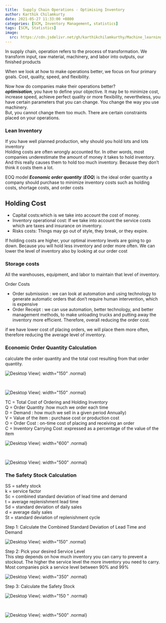 ```yaml
---
title:  Supply Chain Operations - Optimising Inventory
author: Karthik Chilamkurty
date: 2021-05-27 11:33:00 +0800
categories: [SCM, Inventory Management, statistics]
tags: [SCM, Statistics]
image:
  src: https://cdn.jsdelivr.net/gh/karthikchilamkurthy/Machine_learning@main/Data%20Sources/images/1__hM4uxJvw3V35dirbpbktvA.jpeg
---
```


In supply chain, operation refers to the process of transformation. We transform input, raw material, machinery, and labor into outputs, our finished products

When we look at how to make operations better, we focus on four primary goals. Cost, quality, speed, and flexibility.

Now how do companies make their operations better?  
**_optimisation_**, you have to define your objective. It may be to minimize cost, increase speed, achieve perfect quality or more flexibility, nevertheless, you have certain parameters that you can change. You change the way you use machinery.  
But, you cannot change them too much. There are certain constraints placed on your operations.

### Lean Inventory

If you have well planned production, why should you hold lots and lots inventory  
Holding costs are often wrongly accounted for. In other words, most companies underestimate the amount of money it takes to hold inventory. And this really causes them to hold too much inventory. Because they don’t think it costs them a lot.

EOQ model **_Economic order quantity_** (**_EOQ_**) is the ideal order quantity a company should purchase to minimize inventory costs such as holding costs, shortage costs, and order costs

## Holding Cost

*   Capital costs:which is we take into account the cost of money.
*   Inventory operational cost: If we take into account the service costs which are taxes and insurance on inventory.
*   Risks costs: Things may go out of style, they break, or they expire.

If holding costs are higher, your optimal inventory levels are going to go down. Because you will hold less inventory and order more often. We can lower the level of inventory also by looking at our order cost

### Storage costs

All the warehouses, equipment, and labor to maintain that level of inventory.

Order Costs

*   Order submission : we can look at automation and using technology to generate automatic orders that don’t require human intervention, which is expensive
*   Order Receipt : we can use automation, better technology, and better management methods, to make unloading trucks and putting away the inventory more efficient. Therefore, overall reducing the order cost.

if we have lower cost of placing orders, we will place them more often, therefore reducing the average level of inventory.

### Economic Order Quantity Calculation  
calculate the order quantity and the total cost resulting from that order quantity.


![Desktop View](https://cdn.jsdelivr.net/gh/karthikchilamkurthy/Machine_learning@main/Data%20Sources/images/1__Ql8dOvCM__9IjzZ__kEtiCFg.jpeg){: width="150" .normal}

<br>

![Desktop View](https://cdn.jsdelivr.net/gh/karthikchilamkurthy/Machine_learning@main/Data%20Sources/images/1__3twyd0xdGwPmlcUjXSkgpA.jpeg){: width="150" .normal}

TC = Total Cost of Ordering and Holding Inventory  
Q = Order Quantity :how much we order each time  
D = Demand : how much we sell in a given period Annually)  
V = Value of the item : purchase cost or production cost  
O = Order Cost : on-time cost of placing and receiving an order  
C = Inventory Carrying Cost :expressed as a percentage of the value of the item

![Desktop View](https://cdn.jsdelivr.net/gh/karthikchilamkurthy/Machine_learning@main/Data%20Sources/images/1__Sr__QQjZYxCYZ4fvd__SSYrg.png){: width="600" .normal}

<br>


![Desktop View](https://cdn.jsdelivr.net/gh/karthikchilamkurthy/Machine_learning@main/Data%20Sources/images/1__KAU0cedQs__eqFxLKnOBIkQ.png){: width="500" .normal}


### The Safety Stock Calculation

SS = safety stock  
k = service factor  
Sc = combined standard deviation of lead time and demand  
t = average replenishment lead time  
Sd = standard deviation of daily sales  
d = average daily sales  
St = standard deviation of replenishment cycle

Step 1: Calculate the Combined Standard Deviation of Lead Time and Demand

![Desktop View](https://cdn.jsdelivr.net/gh/karthikchilamkurthy/Machine_learning@main/Data%20Sources/images/1__rZ5xhbX__ZzyP7M7If84irg.png){: width="150" .normal}

Step 2: Pick your desired Service Level  
This step depends on how much inventory you can carry to prevent a stockout. The higher the service level the more inventory you need to carry. Most companies pick a service level between 90% and 99%

![Desktop View](https://cdn.jsdelivr.net/gh/karthikchilamkurthy/Machine_learning@main/Data%20Sources/images/1__QgDCBtRHrK1Tcvx1LZunQw.png){: width="350" .normal}

Step 3: Calculate the Safety Stock

![Desktop View](https://cdn.jsdelivr.net/gh/karthikchilamkurthy/Machine_learning@main/Data%20Sources/images/1__fqlieLYunHNN__c__eqttKQQ.png){: width="150
" .normal}

<br>

![Desktop View](https://cdn.jsdelivr.net/gh/karthikchilamkurthy/Machine_learning@main/Data%20Sources/images/1__O55i8LDzLdt3sKZW6ZaFZA.png){: width="500" .normal}